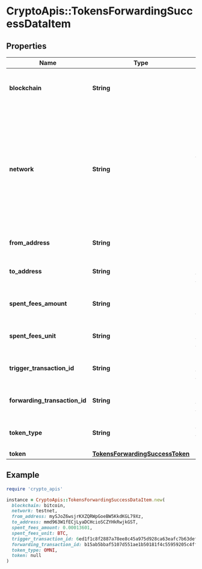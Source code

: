# CryptoApis::TokensForwardingSuccessDataItem

## Properties

| Name | Type | Description | Notes |
| ---- | ---- | ----------- | ----- |
| **blockchain** | **String** | Represents the specific blockchain protocol name, e.g. Ethereum, Bitcoin, etc. |  |
| **network** | **String** | Represents the name of the blockchain network used; blockchain networks are usually identical as technology and software, but they differ in data, e.g. - \&quot;mainnet\&quot; is the live network with actual data while networks like \&quot;testnet\&quot;, \&quot;ropsten\&quot; are test networks. |  |
| **from_address** | **String** | Represents the hash of the address that provides the tokens. |  |
| **to_address** | **String** | Represents the hash of the address to forward the tokens to. |  |
| **spent_fees_amount** | **String** | Represents the amount of the fee spent for the tokens to be forwarded. |  |
| **spent_fees_unit** | **String** | Represents the unit of the fee spent for the tokens to be forwarded, e.g. BTC. |  |
| **trigger_transaction_id** | **String** | Defines the unique Transaction ID that triggered the token forwarding. |  |
| **forwarding_transaction_id** | **String** | Defines the unique Transaction ID that forwarded the tokens. |  |
| **token_type** | **String** | Defines the type of token sent with the transaction, e.g. ERC 20. |  |
| **token** | [**TokensForwardingSuccessToken**](TokensForwardingSuccessToken.md) |  |  |

## Example

```ruby
require 'crypto_apis'

instance = CryptoApis::TokensForwardingSuccessDataItem.new(
  blockchain: bitcoin,
  network: testnet,
  from_address: mySJoZ6wsjrKXZQRWpGoeBW5KkdKGL79Xz,
  to_address: mmd963W1fECjLyaDCHcioSCZYHkRwjkGST,
  spent_fees_amount: 0.00013601,
  spent_fees_unit: BTC,
  trigger_transaction_id: 6ed1f1c8f2887a78ee8c45a975d928ca63eafc7b63def56324606ddd3cc9854f,
  forwarding_transaction_id: b15ab5bbaf5107d551ae1b50181f4c55959205c4ff843e3c10d86d00e690fc72,
  token_type: OMNI,
  token: null
)
```

